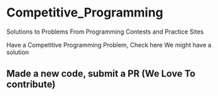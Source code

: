# Competitive_Programming
Solutions to Problems From Programming Contests and Practice Sites

Have a Competitive Programming Problem, Check here We might have a solution


## Made a new code, submit a PR (We Love To contribute)
